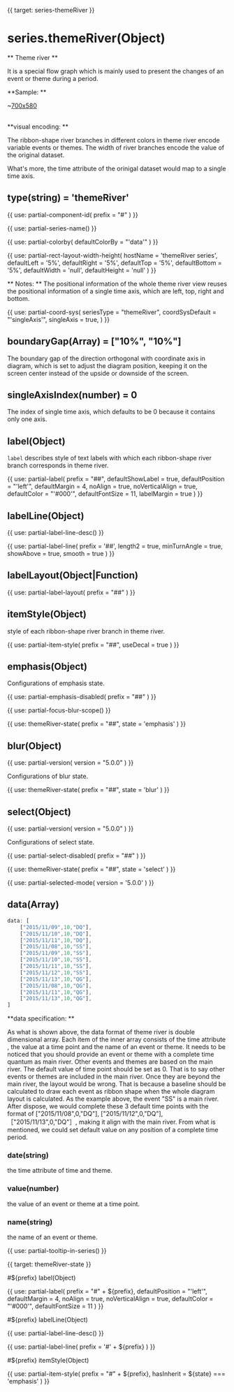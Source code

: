 
{{ target: series-themeRiver }}

# series.themeRiver(Object)

** Theme river **

It is a special flow graph which is mainly used to present the changes of an event or theme during a period.

**Sample: **

~[700x580](${galleryViewPath}themeRiver-lastfm&edit=1&reset=1)


<br>
**visual encoding: **

The ribbon-shape river branches in different colors in theme river encode variable events or themes. The width of river branches encode the value of the original dataset.

What's more, the time attribute of the orinigal dataset would map to a single time axis.

## type(string) = 'themeRiver'

{{ use: partial-component-id(
    prefix = "#"
) }}

{{ use: partial-series-name() }}

{{ use: partial-colorby(
    defaultColorBy = "'data'"
) }}

{{ use: partial-rect-layout-width-height(
    hostName = 'themeRiver series',
    defaultLeft = '5%',
    defaultRight = '5%',
    defaultTop = '5%',
    defaultBottom = '5%',
    defaultWidth = 'null',
    defaultHeight = 'null'
) }}

** Notes: **
The positional information of the whole theme river view reuses the positional information of a single time axis, which are left, top, right and bottom.

{{ use: partial-coord-sys(
    seriesType = "themeRiver",
    coordSysDefault = "'singleAxis'",
    singleAxis = true,
) }}

## boundaryGap(Array) = ["10%", "10%"]

The boundary gap of the direction orthogonal with coordinate axis in diagram, which is set to adjust the diagram position, keeping it on the screen center instead of the upside or downside of the screen.

## singleAxisIndex(number) = 0

The index of single time axis, which defaults to be 0 because it contains only one axis.

## label(Object)

`label` describes style of text labels with which each ribbon-shape river branch corresponds in theme river.

{{ use: partial-label(
    prefix = "##",
    defaultShowLabel = true,
    defaultPosition = "'left'",
    defaultMargin = 4,
    noAlign = true,
    noVerticalAlign = true,
    defaultColor = "'#000'",
    defaultFontSize = 11,
    labelMargin = true
) }}

## labelLine(Object)

{{ use: partial-label-line-desc() }}

{{ use: partial-label-line(
    prefix = '##',
    length2 = true,
    minTurnAngle = true,
    showAbove = true,
    smooth = true
) }}

## labelLayout(Object|Function)

{{ use: partial-label-layout(
    prefix = "##"
) }}

## itemStyle(Object)

style of each ribbon-shape river branch in theme river.

{{ use: partial-item-style(
    prefix = "##",
    useDecal = true
) }}

## emphasis(Object)

Configurations of emphasis state.

{{ use: partial-emphasis-disabled(
    prefix = "##"
) }}

{{ use: partial-focus-blur-scope() }}

{{ use: themeRiver-state(
    prefix = "##",
    state = 'emphasis'
) }}

## blur(Object)

{{ use: partial-version(
    version = "5.0.0"
) }}

Configurations of blur state.

{{ use: themeRiver-state(
    prefix = "##",
    state = 'blur'
) }}

## select(Object)

{{ use: partial-version(
    version = "5.0.0"
) }}

Configurations of select state.

{{ use: partial-select-disabled(
    prefix = "##"
) }}

{{ use: themeRiver-state(
    prefix = "##",
    state = 'select'
) }}

{{ use: partial-selected-mode(
    version = '5.0.0'
) }}

## data(Array)

```ts
data: [
    ["2015/11/09",10,"DQ"],
    ["2015/11/10",10,"DQ"],
    ["2015/11/11",10,"DQ"],
    ["2015/11/08",10,"SS"],
    ["2015/11/09",10,"SS"],
    ["2015/11/10",10,"SS"],
    ["2015/11/11",10,"SS"],
    ["2015/11/12",10,"SS"],
    ["2015/11/13",10,"QG"],
    ["2015/11/08",10,"QG"],
    ["2015/11/11",10,"QG"],
    ["2015/11/13",10,"QG"],
]
```
**data specification: **

As what is shown above, the data format of theme river is double dimensional array. Each item of the inner array consists of the time attribute , the value at a time point and the name of an event or theme. It needs to be noticed that you should provide an event or theme with a complete time quantum as main river. Other events and themes are based on the main river. The default value of time point should be set as 0. That is to say other events or themes are included in the main river. Once they are beyond the main river, the layout would be wrong. That is because a baseline should be calculated to draw each event as ribbon shape when the whole diagram layout is calculated. As the example above, the event "SS" is a main river. After dispose, we would complete these 3 default time points with the format of ["2015/11/08",0,"DQ"], ["2015/11/12",0,"DQ"], ［"2015/11/13",0,"DQ"］, making it align with the main river. From what is mentioned, we could set default value on any position of a complete time period.

### date(string)

the time attribute of time and theme.

### value(number)

the value of an event or theme at a time point.

### name(string)

the name of an event or theme.

{{ use: partial-tooltip-in-series() }}



{{ target: themeRiver-state }}

#${prefix} label(Object)

{{ use: partial-label(
    prefix = "#" + ${prefix},
    defaultPosition = "'left'",
    defaultMargin = 4,
    noAlign = true,
    noVerticalAlign = true,
    defaultColor = "'#000'",
    defaultFontSize = 11
) }}

#${prefix} labelLine(Object)

{{ use: partial-label-line-desc() }}

{{ use: partial-label-line(
    prefix = '#' + ${prefix}
) }}

#${prefix} itemStyle(Object)

{{ use: partial-item-style(
    prefix = "#" + ${prefix},
    hasInherit = ${state} === 'emphasis'
) }}

